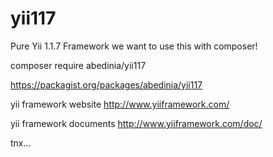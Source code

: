 # yii117
Pure Yii 1.1.7 Framework
we want to use this with composer!

composer require abedinia/yii117

https://packagist.org/packages/abedinia/yii117

yii framework website
http://www.yiiframework.com/

yii framework documents
http://www.yiiframework.com/doc/

tnx...
